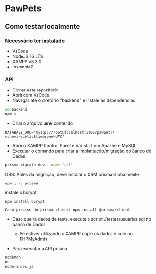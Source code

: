 # PawPets
## Como testar localmente
### Necessário ter instalado
- VsCode
- NodeJS 16 LTS
- XAMPP v3.3.0
- InsomniaP
### API
- Clonar este repositório
- Abrir com VsCode
- Navegar até o diretório "backend" e instale as dependências
```bash
cd backend
npm i
```
- Criar o arquivo **.env** contendo
```env
DATABASE_URL="mysql://root@localhost:3306/pawpets?schema=public&timezone=UTC"
```
- Abrir o XAMPP Control Panel e dar start em Apache e MySQL
- Executar o comando para criar a implantação/migração do Banco de Dados
```bash
prisma migrate dev --name "pet"
```
OBS: Antes da migração, deve instalar o ORM prisma Globalmente
```
npm i -g prisma
```
instale o bcrypt
```
npm install bcrypt

Caso precise do prisma client: npm install @prisma/client
```
- Caso queira dados de teste, execute o script ./testes/usuarios.sql no banco de Dados
    - Se estiver utilizando o XAMPP copie os dados e cole no PHPMyAdmin

- Para executar a API prisma
```bash
nodemon
ou
node index.js
```
